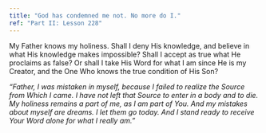 ```yaml
---
title: "God has condemned me not. No more do I."
ref: "Part II: Lesson 228"
---
```


My Father knows my holiness. Shall I deny His knowledge, and believe in
what His knowledge makes impossible? Shall I accept as true what He
proclaims as false? Or shall I take His Word for what I am since He is
my Creator, and the One Who knows the true condition of His Son?

*“Father, I was mistaken in myself, because I failed to realize the
Source from Which I came. I have not left that Source to enter in a body
and to die. My holiness remains a part of me, as I am part of You. And
my mistakes about myself are dreams. I let them go today. And I stand
ready to receive Your Word alone for what I really am.”*

